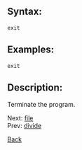 ## Syntax:
`exit`
## Examples:
`exit`
## Description:
Terminate the program.

Next: [file](file.md)  
Prev: [divide](divide.md)

[Back](../../README.md)
